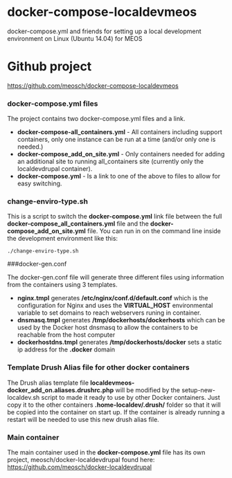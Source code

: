 # docker-compose-localdevmeos
docker-compose.yml and friends for setting up a local development environment on Linux (Ubuntu 14.04) for MEOS

# Github project
https://github.com/meosch/docker-compose-localdevmeos

### docker-compose.yml files

The project contains two docker-compose.yml files and a link. 
* **docker-compose-all_containers.yml** - All containers including support containers, only one instance can be run at a time (and/or only one is needed.)
* **docker-compose_add_on_site.yml** - Only containers needed for adding an additional site to running all_containers site (currently only the localdevdrupal container).
* **docker-compose.yml** - Is a link to one of the above to files to allow for easy switching.
 

### change-enviro-type.sh

This is a script to switch the **docker-compose.yml** link file between the full **docker-compose_all_containers.yml** file and the **docker-compose_add_on_site.yml** file. You can run in on the command line inside the development environment like this:

`./change-enviro-type.sh`

###docker-gen.conf

The docker-gen.conf file will generate three different files using information from the containers using 3 templates.
* **nginx.tmpl** generates **/etc/nginx/conf.d/default.conf** which is the configuration for Nginx and uses the **VIRTUAL_HOST** environmental variable to set domains to reach webservers runing in container.
* **dnsmasq.tmpl** generates **/tmp/dockerhosts/dockerhosts** which can be used by the Docker host dnsmasq to allow the containers to be reachable from the host computer
* **dockerhostdns.tmpl** generates **/tmp/dockerhosts/docker** sets a static ip address for the **.docker** domain

### Template Drush Alias file for other docker containers

 The Drush alias template file **localdevmeos-docker_add_on.aliases.drushrc.php** will be modified by the setup-new-localdev.sh script to made it ready to use by other Docker containers. Just copy it to the other containers **.home-localdev/.drush/** folder so that it will be copied into the container on start up. If the container is already running a restart will be needed to use this new drush alias file. 

### Main container

The main container used in the **docker-compose.yml** file has its own project, meosch/docker-localdevdrupal found here: https://github.com/meosch/docker-localdevdrupal
